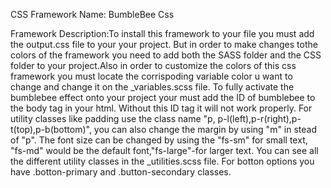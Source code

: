 CSS Framework Name: BumbleBee Css <br>

Framework Description:To install this framework to your file you must add the output.css file to your your project. But in order to make changes tothe colors of the framework you need to add both the SASS folder and the CSS folder to your project.Also in order to customize the colors of this css framework you must locate the corrispoding variable color u want to change and change it on the _variables.scss file. To fully activate the bumblebee effect onto your project your must add the ID of bumblebee to the body tag in your html. Without this ID tag it will not work properly. For utility classes like padding use the class name "p, p-l(left),p-r(right),p-t(top),p-b(bottom)", you can also change the margin by using "m" in stead of "p". The font size can be changed by using the "fs-sm" for small text, "fs-md" would be the default font,"fs-large"-for larger text. You can see all the different utility classes in the _utilities.scss file. For botton options you have .botton-primary and .button-secondary classes.